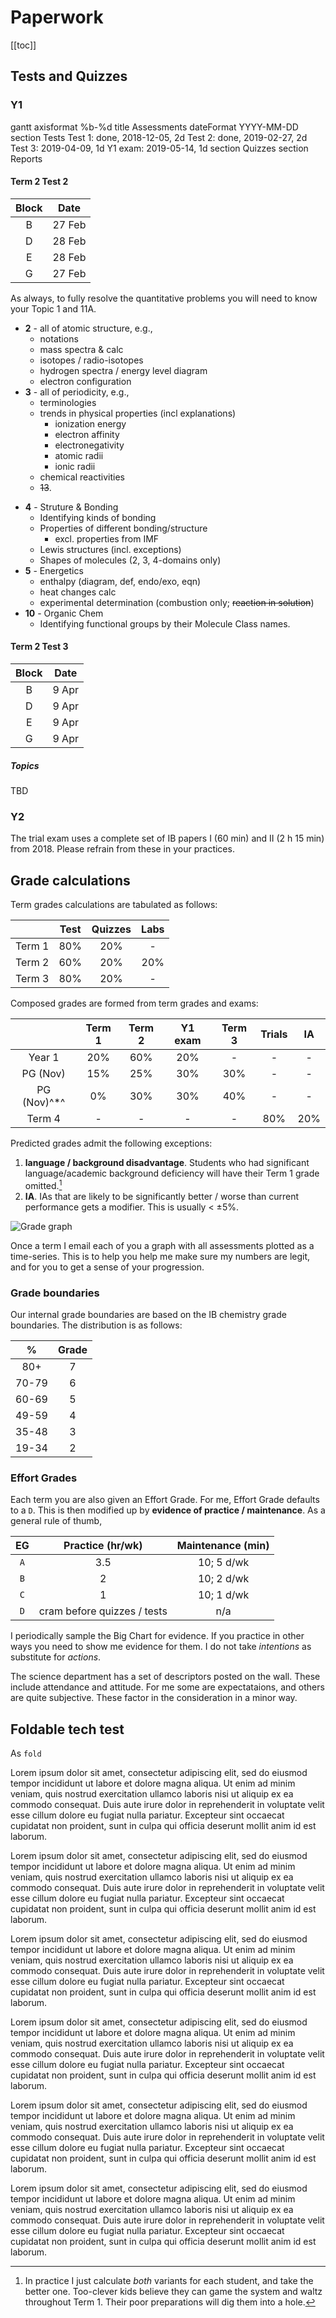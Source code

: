 # Paperwork

[[toc]]

## Tests and Quizzes

### Y1
<mermaid>
gantt
    axisformat %b-%d
    title Assessments
    dateFormat  YYYY-MM-DD
    section Tests
    Test 1: done, 2018-12-05, 2d
    Test 2: done, 2019-02-27, 2d
    Test 3: 2019-04-09, 1d
    Y1 exam: 2019-05-14, 1d
    section Quizzes
    section Reports
</mermaid>

#### Term 2 Test 2

<Foldable>

<el-row>

<el-col :span="8">

| Block |  Date  |
|:-----:|:------:|
|   B   | 27 Feb |
|   D   | 28 Feb |
|   E   | 28 Feb |
|   G   | 27 Feb |

As always, to fully resolve the quantitative problems you will need to know your Topic 1 and 11A.

</el-col>

<el-col :span="8">

* **2** - all of atomic structure, e.g.,
  * notations <Chem formula="^M_ZX^{y+}_{n}" inline />
  * mass spectra & calc
  * isotopes / radio-isotopes
  * hydrogen spectra / energy level diagram
  * electron configuration
* **3** - all of periodicity, e.g.,
  * terminologies
  * trends in physical properties (incl explanations)
    * ionization energy
    * electron affinity
    * electronegativity
    * atomic radii
    * ionic radii
  * chemical reactivities
  * ~~13~~.

</el-col>

<el-col :span="8">

* **4** - Struture & Bonding
  * Identifying kinds of bonding
  * Properties of different bonding/structure
    * excl. properties from IMF
  * Lewis structures (incl. exceptions)
  * Shapes of molecules (2, 3, 4-domains only)
* **5** - Energetics
  * enthalpy (diagram, def, endo/exo, eqn)
  * heat changes calc
  * experimental determination (combustion only; ~~reaction in solution~~)
* **10** - Organic Chem
  * Identifying functional groups by their Molecule Class names.

</el-col>

</el-row>

</Foldable>

#### Term 2 Test 3

<el-row>

<el-col :span="8">

| Block | Date  |
|:-----:|:-----:|
|   B   | 9 Apr |
|   D   | 9 Apr |
|   E   | 9 Apr |
|   G   | 9 Apr |

</el-col>

<el-col :span="8">

##### Topics

TBD

</el-col>

</el-row>

### Y2

The trial exam uses a complete set of IB papers I (60 min) and II (2 h 15 min) from 2018.  Please refrain from these in your practices.

</Foldable>

## Grade calculations

Term grades calculations are tabulated as follows:



<center>

|        | Test | Quizzes | Labs |
|:------:|:----:|:-------:|:----:|
| Term 1 | 80%  |   20%   |  -   |
| Term 2 | 60%  |   20%   | 20%  |
| Term 3 | 80%  |   20%   |  -   |

</center>

Composed grades are formed from term grades and exams:

<center>

|        | Term 1 | Term 2 | Y1 exam | Term 3 | Trials | IA  |
|:------:|:------:|:------:|:-------:|:------:|:------:|:---:|
| Year 1 |  20%   |  60%   |   20%   |   -    |   -    |  -  |
|PG (Nov)|  15%   |   25%  |   30%   |   30%  |   -    |  -  |
|PG (Nov)^*^|  0% |   30%  |   30%   |   40%  |   -    |  -  |
| Term 4 |   -    |   -    |    -    |   -    |  80%   | 20% |

</center>

Predicted grades admit the following exceptions:

1. **language / background disadvantage**.  Students who had significant language/academic background deficiency will have their Term 1 grade omitted.[^calc]
2. **IA**.  IAs that are likely to be significantly better / worse than current performance gets a modifier.  This is usually < ±5%.

[^calc]: In practice I just calculate *both* variants for each student, and take the better one.  Too-clever kids believe they can game the system and waltz throughout Term 1.  Their poor preparations will dig them into a hole.

![Grade graph](/image/gradegraph.png)

Once a term I email each of you a graph with all assessments plotted as a time-series.  This is to help you help me make sure my numbers are legit, and for you to get a sense of your progression.

### Grade boundaries

Our internal grade boundaries are based on the IB chemistry grade boundaries.  The distribution is as follows:

<center>

|   %   | Grade |
|:-----:|:-----:|
| 80+   |   7   |
| 70-79 |   6   |
| 60-69 |   5   |
| 49-59 |   4   |
| 35-48 |   3   |
| 19-34 |   2   |

</center>

### Effort Grades

<Foldable>

Each term you are also given an Effort Grade.  For me, Effort Grade defaults to a `D`.  This is then modified up by 
**evidence of practice / maintenance**.  As a general rule of thumb,

| EG  |      Practice (hr/wk)       | Maintenance (min) |
|:---:|:---------------------------:|:------------------------------:|
| `A` |             3.5             |             10; 5 d/wk             |
| `B` |              2              |             10; 2 d/wk             |
| `C` |              1              |             10; 1 d/wk             |
| `D` | cram before quizzes / tests |              n/a               |

I periodically sample the Big Chart for evidence.  If you practice in other ways you need to show me evidence for them.  I do not take *intentions* as substitute for *actions*.

The science department has a set of descriptors posted on the wall.  These include attendance and attitude. For me some are expectataions, and others are quite subjective.  These factor in the consideration in a minor way.

</Foldable>

## Foldable tech test

As `fold`

<fold>

Lorem ipsum dolor sit amet, consectetur adipiscing elit, sed do eiusmod tempor incididunt ut labore et dolore magna aliqua. Ut enim ad minim veniam, quis nostrud exercitation ullamco laboris nisi ut aliquip ex ea commodo consequat. Duis aute irure dolor in reprehenderit in voluptate velit esse cillum dolore eu fugiat nulla pariatur. Excepteur sint occaecat cupidatat non proident, sunt in culpa qui officia deserunt mollit anim id est laborum.

Lorem ipsum dolor sit amet, consectetur adipiscing elit, sed do eiusmod tempor incididunt ut labore et dolore magna aliqua. Ut enim ad minim veniam, quis nostrud exercitation ullamco laboris nisi ut aliquip ex ea commodo consequat. Duis aute irure dolor in reprehenderit in voluptate velit esse cillum dolore eu fugiat nulla pariatur. Excepteur sint occaecat cupidatat non proident, sunt in culpa qui officia deserunt mollit anim id est laborum.

Lorem ipsum dolor sit amet, consectetur adipiscing elit, sed do eiusmod tempor incididunt ut labore et dolore magna aliqua. Ut enim ad minim veniam, quis nostrud exercitation ullamco laboris nisi ut aliquip ex ea commodo consequat. Duis aute irure dolor in reprehenderit in voluptate velit esse cillum dolore eu fugiat nulla pariatur. Excepteur sint occaecat cupidatat non proident, sunt in culpa qui officia deserunt mollit anim id est laborum.

</fold>

<Foldable>

Lorem ipsum dolor sit amet, consectetur adipiscing elit, sed do eiusmod tempor incididunt ut labore et dolore magna aliqua. Ut enim ad minim veniam, quis nostrud exercitation ullamco laboris nisi ut aliquip ex ea commodo consequat. Duis aute irure dolor in reprehenderit in voluptate velit esse cillum dolore eu fugiat nulla pariatur. Excepteur sint occaecat cupidatat non proident, sunt in culpa qui officia deserunt mollit anim id est laborum.

Lorem ipsum dolor sit amet, consectetur adipiscing elit, sed do eiusmod tempor incididunt ut labore et dolore magna aliqua. Ut enim ad minim veniam, quis nostrud exercitation ullamco laboris nisi ut aliquip ex ea commodo consequat. Duis aute irure dolor in reprehenderit in voluptate velit esse cillum dolore eu fugiat nulla pariatur. Excepteur sint occaecat cupidatat non proident, sunt in culpa qui officia deserunt mollit anim id est laborum.

Lorem ipsum dolor sit amet, consectetur adipiscing elit, sed do eiusmod tempor incididunt ut labore et dolore magna aliqua. Ut enim ad minim veniam, quis nostrud exercitation ullamco laboris nisi ut aliquip ex ea commodo consequat. Duis aute irure dolor in reprehenderit in voluptate velit esse cillum dolore eu fugiat nulla pariatur. Excepteur sint occaecat cupidatat non proident, sunt in culpa qui officia deserunt mollit anim id est laborum.

</Foldable>
